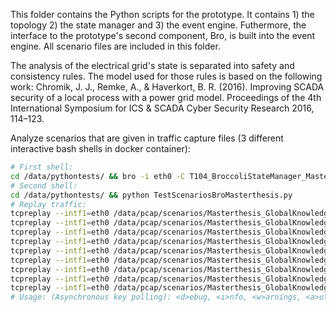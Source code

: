This folder contains the Python scripts for the prototype. It contains 1) the topology 2) the state manager and 3) the event engine.
Futhermore, the interface to the prototype's second component, Bro, is built into the event engine. All scenario files are included in this folder.

The analysis of the electrical grid's state is separated into safety and consistency rules. The model used for those rules is based on the following work:
Chromik, J. J., Remke, A., & Haverkort, B. R. (2016). Improving SCADA security of a local process with a power grid model. Proceedings of the 4th International Symposium for ICS & SCADA Cyber Security Research 2016, 114–123.

Analyze scenarios that are given in traffic capture files (3 different interactive bash shells in docker container):
```bash
# First shell:
cd /data/pythontests/ && bro -i eth0 -C T104_BroccoliStateManager_Masterthesis.bro t104.evt
# Second shell:
cd /data/pythontests/ && python TestScenariosBroMasterthesis.py
# Replay traffic:
tcpreplay --intf1=eth0 /data/pcap/scenarios/Masterthesis_GlobalKnowledge_Normalized_Scenario1.pcapng
tcpreplay --intf1=eth0 /data/pcap/scenarios/Masterthesis_GlobalKnowledge_Normalized_Scenario2.pcapng
tcpreplay --intf1=eth0 /data/pcap/scenarios/Masterthesis_GlobalKnowledge_Normalized_Scenario3.pcapng
tcpreplay --intf1=eth0 /data/pcap/scenarios/Masterthesis_GlobalKnowledge_Normalized_Scenario4.pcapng
tcpreplay --intf1=eth0 /data/pcap/scenarios/Masterthesis_GlobalKnowledge_Normalized_Scenario5.pcapng
tcpreplay --intf1=eth0 /data/pcap/scenarios/Masterthesis_GlobalKnowledge_Normalized_Scenario6.pcapng
tcpreplay --intf1=eth0 /data/pcap/scenarios/Masterthesis_GlobalKnowledge_Normalized_Scenario7.pcapng
tcpreplay --intf1=eth0 /data/pcap/scenarios/Masterthesis_GlobalKnowledge_Normalized_Scenario8.pcapng
tcpreplay --intf1=eth0 /data/pcap/scenarios/Masterthesis_GlobalKnowledge_Normalized_Scenario9.pcapng
# Usage: (Asynchronous key polling): <d>ebug, <i>nfo, <w>arnings, <a>utomatic evaluation on/off, <c>lose, <v>alues print, <e>valuate current state, <s> save state, <l> load state
```